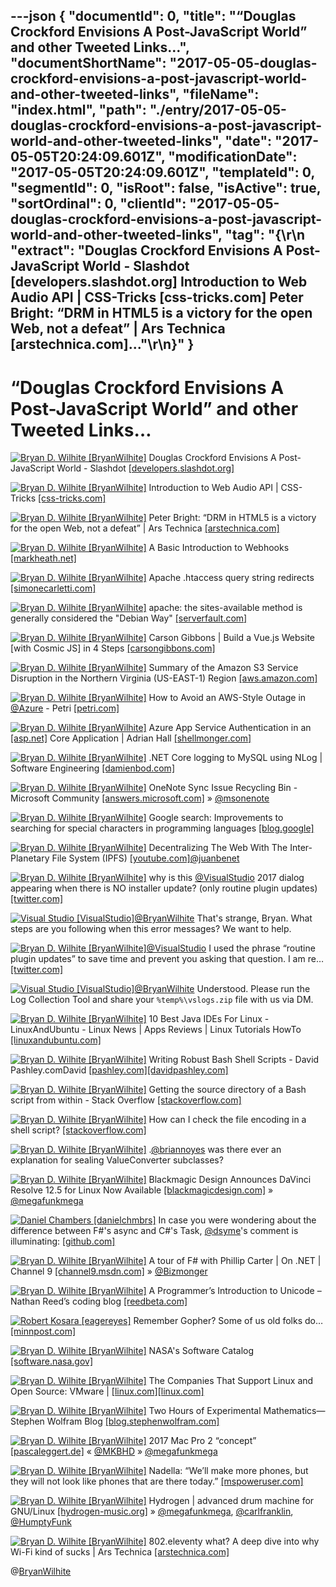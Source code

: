 ---json
{
  "documentId": 0,
  "title": "“Douglas Crockford Envisions A Post-JavaScript World” and other Tweeted Links…",
  "documentShortName": "2017-05-05-douglas-crockford-envisions-a-post-javascript-world-and-other-tweeted-links",
  "fileName": "index.html",
  "path": "./entry/2017-05-05-douglas-crockford-envisions-a-post-javascript-world-and-other-tweeted-links",
  "date": "2017-05-05T20:24:09.601Z",
  "modificationDate": "2017-05-05T20:24:09.601Z",
  "templateId": 0,
  "segmentId": 0,
  "isRoot": false,
  "isActive": true,
  "sortOrdinal": 0,
  "clientId": "2017-05-05-douglas-crockford-envisions-a-post-javascript-world-and-other-tweeted-links",
  "tag": "{\r\n  \"extract\": \"Douglas Crockford Envisions A Post-JavaScript World - Slashdot [developers.slashdot.org] Introduction to Web Audio API | CSS-Tricks [css-tricks.com] Peter Bright: “DRM in HTML5 is a victory for the open Web, not a defeat” | Ars Technica [arstechnica.com]...\"\r\n}"
}
---

# “Douglas Crockford Envisions A Post-JavaScript World” and other Tweeted Links…

[<img alt="Bryan D. Wilhite [BryanWilhite]" src="https://songhay.blob.core.windows.net/shared-social-twitter/BryanWilhite.jpeg">](http://t.co/UNdqV0Z1zz "Bryan D. Wilhite [BryanWilhite]") Douglas Crockford Envisions A Post-JavaScript World - Slashdot [[developers.slashdot.org]](https://developers.slashdot.org/story/17/03/04/0042218/douglas-crockford-envisions-a-post-javascript-world?utm_source=feedly1.0mainlinkanon&utm_medium=feed)

[<img alt="Bryan D. Wilhite [BryanWilhite]" src="https://songhay.blob.core.windows.net/shared-social-twitter/BryanWilhite.jpeg">](http://t.co/UNdqV0Z1zz "Bryan D. Wilhite [BryanWilhite]") Introduction to Web Audio API | CSS-Tricks [[css-tricks.com]](https://css-tricks.com/introduction-web-audio-api/)

[<img alt="Bryan D. Wilhite [BryanWilhite]" src="https://songhay.blob.core.windows.net/shared-social-twitter/BryanWilhite.jpeg">](http://t.co/UNdqV0Z1zz "Bryan D. Wilhite [BryanWilhite]") Peter Bright: “DRM in HTML5 is a victory for the open Web, not a defeat” | Ars Technica [[arstechnica.com]](https://arstechnica.com/business/2017/03/drm-in-html5-is-a-victory-for-the-open-web-not-a-defeat/)

[<img alt="Bryan D. Wilhite [BryanWilhite]" src="https://songhay.blob.core.windows.net/shared-social-twitter/BryanWilhite.jpeg">](http://t.co/UNdqV0Z1zz "Bryan D. Wilhite [BryanWilhite]") A Basic Introduction to Webhooks [[markheath.net]](http://markheath.net/post/basic-introduction-webhooks)

[<img alt="Bryan D. Wilhite [BryanWilhite]" src="https://songhay.blob.core.windows.net/shared-social-twitter/BryanWilhite.jpeg">](http://t.co/UNdqV0Z1zz "Bryan D. Wilhite [BryanWilhite]") Apache .htaccess query string redirects [[simonecarletti.com]](https://simonecarletti.com/blog/2009/01/apache-query-string-redirects/?platform=hootsuite)

[<img alt="Bryan D. Wilhite [BryanWilhite]" src="https://songhay.blob.core.windows.net/shared-social-twitter/BryanWilhite.jpeg">](http://t.co/UNdqV0Z1zz "Bryan D. Wilhite [BryanWilhite]") apache: the sites-available method is generally considered the "Debian Way" [[serverfault.com]](http://serverfault.com/questions/216252/how-to-configure-apache-sites-available-vs-httpd-conf)

[<img alt="Bryan D. Wilhite [BryanWilhite]" src="https://songhay.blob.core.windows.net/shared-social-twitter/BryanWilhite.jpeg">](http://t.co/UNdqV0Z1zz "Bryan D. Wilhite [BryanWilhite]") Carson Gibbons | Build a Vue.js Website [with Cosmic JS] in 4 Steps [[carsongibbons.com]](https://carsongibbons.com/build-a-vuejs-website-in-4-steps)

[<img alt="Bryan D. Wilhite [BryanWilhite]" src="https://songhay.blob.core.windows.net/shared-social-twitter/BryanWilhite.jpeg">](http://t.co/UNdqV0Z1zz "Bryan D. Wilhite [BryanWilhite]") Summary of the Amazon S3 Service Disruption in the Northern Virginia (US-EAST-1) Region [[aws.amazon.com]](https://aws.amazon.com/message/41926/)

[<img alt="Bryan D. Wilhite [BryanWilhite]" src="https://songhay.blob.core.windows.net/shared-social-twitter/BryanWilhite.jpeg">](http://t.co/UNdqV0Z1zz "Bryan D. Wilhite [BryanWilhite]") How to Avoid an AWS-Style Outage in [@Azure](http://twitter.com/Azure) - Petri [[petri.com]](https://www.petri.com/avoid-aws-style-outage-azure)

[<img alt="Bryan D. Wilhite [BryanWilhite]" src="https://songhay.blob.core.windows.net/shared-social-twitter/BryanWilhite.jpeg">](http://t.co/UNdqV0Z1zz "Bryan D. Wilhite [BryanWilhite]") Azure App Service Authentication in an [[asp.net]](http://ASP.NET) Core Application | Adrian Hall [[shellmonger.com]](https://shellmonger.com/2017/03/02/azure-app-service-authentication-in-an-asp-net-core-application/)

[<img alt="Bryan D. Wilhite [BryanWilhite]" src="https://songhay.blob.core.windows.net/shared-social-twitter/BryanWilhite.jpeg">](http://t.co/UNdqV0Z1zz "Bryan D. Wilhite [BryanWilhite]") .NET Core logging to MySQL using NLog | Software Engineering [[damienbod.com]](https://damienbod.com/2017/03/03/net-core-logging-to-mysql-using-nlog/)

[<img alt="Bryan D. Wilhite [BryanWilhite]" src="https://songhay.blob.core.windows.net/shared-social-twitter/BryanWilhite.jpeg">](http://t.co/UNdqV0Z1zz "Bryan D. Wilhite [BryanWilhite]") OneNote Sync Issue Recycling Bin - Microsoft Community [[answers.microsoft.com]](https://answers.microsoft.com/en-us/msoffice/forum/msoffice_onenote-mso_winother/onenote-sync-issue-recycling/89593d39-1ce7-4ce9-9acd-b46c20e939e5) » [@msonenote](http://twitter.com/msonenote)

[<img alt="Bryan D. Wilhite [BryanWilhite]" src="https://songhay.blob.core.windows.net/shared-social-twitter/BryanWilhite.jpeg">](http://t.co/UNdqV0Z1zz "Bryan D. Wilhite [BryanWilhite]") Google search: Improvements to searching for special characters in programming languages [[blog.google]](https://blog.google/products/search/improvements-searching-special-characters-programming-languages/)

[<img alt="Bryan D. Wilhite [BryanWilhite]" src="https://songhay.blob.core.windows.net/shared-social-twitter/BryanWilhite.jpeg">](http://t.co/UNdqV0Z1zz "Bryan D. Wilhite [BryanWilhite]") Decentralizing The Web With The Inter-Planetary File System (IPFS) [[youtube.com]](https://www.youtube.com/watch?v=erB7i6Uc4DM)[@juanbenet](http://twitter.com/juanbenet)

[<img alt="Bryan D. Wilhite [BryanWilhite]" src="https://songhay.blob.core.windows.net/shared-social-twitter/BryanWilhite.jpeg">](http://t.co/UNdqV0Z1zz "Bryan D. Wilhite [BryanWilhite]") why is this [@VisualStudio](http://twitter.com/VisualStudio) 2017 dialog appearing when there is NO installer update? (only routine plugin updates) [[twitter.com]](https://twitter.com/BryanWilhite/status/859121623630094337/photo/1)

[<img alt="Visual Studio [VisualStudio]" src="https://songhay.blob.core.windows.net/shared-social-twitter/VisualStudio.jpg">](http://t.co/OqnL9IGcUY "Visual Studio [VisualStudio]")[@BryanWilhite](http://twitter.com/BryanWilhite) That's strange, Bryan. What steps are you following when this error messages? We want to help.

[<img alt="Bryan D. Wilhite [BryanWilhite]" src="https://songhay.blob.core.windows.net/shared-social-twitter/BryanWilhite.jpeg">](http://t.co/UNdqV0Z1zz "Bryan D. Wilhite [BryanWilhite]")[@VisualStudio](http://twitter.com/VisualStudio) I used the phrase “routine plugin updates” to save time and prevent you asking that question. I am re… [[twitter.com]](https://twitter.com/i/web/status/859195220889550849)

[<img alt="Visual Studio [VisualStudio]" src="https://songhay.blob.core.windows.net/shared-social-twitter/VisualStudio.jpg">](http://t.co/OqnL9IGcUY "Visual Studio [VisualStudio]")[@BryanWilhite](http://twitter.com/BryanWilhite) Understood. Please run the Log Collection Tool and share your `%temp%\vslogs.zip` file with us via DM.

[<img alt="Bryan D. Wilhite [BryanWilhite]" src="https://songhay.blob.core.windows.net/shared-social-twitter/BryanWilhite.jpeg">](http://t.co/UNdqV0Z1zz "Bryan D. Wilhite [BryanWilhite]") 10 Best Java IDEs For Linux - LinuxAndUbuntu - Linux News | Apps Reviews | Linux Tutorials HowTo [[linuxandubuntu.com]](http://www.linuxandubuntu.com/home/10-best-java-ides-for-linux)

[<img alt="Bryan D. Wilhite [BryanWilhite]" src="https://songhay.blob.core.windows.net/shared-social-twitter/BryanWilhite.jpeg">](http://t.co/UNdqV0Z1zz "Bryan D. Wilhite [BryanWilhite]") Writing Robust Bash Shell Scripts - David Pashley.comDavid [[pashley.com]](http://Pashley.com)[[davidpashley.com]](http://www.davidpashley.com/articles/writing-robust-shell-scripts/#id2382181)

[<img alt="Bryan D. Wilhite [BryanWilhite]" src="https://songhay.blob.core.windows.net/shared-social-twitter/BryanWilhite.jpeg">](http://t.co/UNdqV0Z1zz "Bryan D. Wilhite [BryanWilhite]") Getting the source directory of a Bash script from within - Stack Overflow [[stackoverflow.com]](http://stackoverflow.com/questions/59895/getting-the-source-directory-of-a-bash-script-from-within)

[<img alt="Bryan D. Wilhite [BryanWilhite]" src="https://songhay.blob.core.windows.net/shared-social-twitter/BryanWilhite.jpeg">](http://t.co/UNdqV0Z1zz "Bryan D. Wilhite [BryanWilhite]") How can I check the file encoding in a shell script? [[stackoverflow.com]](http://stackoverflow.com/questions/1730878/encoding-of-file-shell-script)

[<img alt="Bryan D. Wilhite [BryanWilhite]" src="https://songhay.blob.core.windows.net/shared-social-twitter/BryanWilhite.jpeg">](http://t.co/UNdqV0Z1zz "Bryan D. Wilhite [BryanWilhite]") .[@briannoyes](http://twitter.com/briannoyes) was there ever an explanation for sealing ValueConverter subclasses?

[<img alt="Bryan D. Wilhite [BryanWilhite]" src="https://songhay.blob.core.windows.net/shared-social-twitter/BryanWilhite.jpeg">](http://t.co/UNdqV0Z1zz "Bryan D. Wilhite [BryanWilhite]") Blackmagic Design Announces DaVinci Resolve 12.5 for Linux Now Available [[blackmagicdesign.com]](https://www.blackmagicdesign.com/media/release/20170302-03) » [@megafunkmega](http://twitter.com/megafunkmega)

[<img alt="Daniel Chambers [danielchmbrs]" src="https://songhay.blob.core.windows.net/shared-social-twitter/danielchmbrs.jpg">](http://t.co/6CUo5N83ib "Daniel Chambers [danielchmbrs]") In case you were wondering about the difference between F#'s async and C#'s Task, [@dsyme](http://twitter.com/dsyme)'s comment is illuminating: [[github.com]](https://github.com/aspnet/Common/pull/221/#issuecomment-298888263)

[<img alt="Bryan D. Wilhite [BryanWilhite]" src="https://songhay.blob.core.windows.net/shared-social-twitter/BryanWilhite.jpeg">](http://t.co/UNdqV0Z1zz "Bryan D. Wilhite [BryanWilhite]") A tour of F# with Phillip Carter | On .NET | Channel 9 [[channel9.msdn.com]](https://channel9.msdn.com/Shows/On-NET/A-tour-of-F-with-Phillip-Carter) » [@Bizmonger](http://twitter.com/Bizmonger)

[<img alt="Bryan D. Wilhite [BryanWilhite]" src="https://songhay.blob.core.windows.net/shared-social-twitter/BryanWilhite.jpeg">](http://t.co/UNdqV0Z1zz "Bryan D. Wilhite [BryanWilhite]") A Programmer’s Introduction to Unicode – Nathan Reed’s coding blog [[reedbeta.com]](http://reedbeta.com/blog/programmers-intro-to-unicode/)

[<img alt="Robert Kosara [eagereyes]" src="https://songhay.blob.core.windows.net/shared-social-twitter/eagereyes.jpg">](https://t.co/I3dbk07Qc7 "Robert Kosara [eagereyes]") Remember Gopher? Some of us old folks do… [[minnpost.com]](https://www.minnpost.com/business/2016/08/rise-and-fall-gopher-protocol)

[<img alt="Bryan D. Wilhite [BryanWilhite]" src="https://songhay.blob.core.windows.net/shared-social-twitter/BryanWilhite.jpeg">](http://t.co/UNdqV0Z1zz "Bryan D. Wilhite [BryanWilhite]") NASA's Software Catalog [[software.nasa.gov]](https://software.nasa.gov/)

[<img alt="Bryan D. Wilhite [BryanWilhite]" src="https://songhay.blob.core.windows.net/shared-social-twitter/BryanWilhite.jpeg">](http://t.co/UNdqV0Z1zz "Bryan D. Wilhite [BryanWilhite]") The Companies That Support Linux and Open Source: VMware | [[linux.com]](http://Linux.com)[[linux.com]](https://www.linux.com/blog/Linux-Foundation-member/2017/3/companies-support-linux-and-open-source-vmware)

[<img alt="Bryan D. Wilhite [BryanWilhite]" src="https://songhay.blob.core.windows.net/shared-social-twitter/BryanWilhite.jpeg">](http://t.co/UNdqV0Z1zz "Bryan D. Wilhite [BryanWilhite]") Two Hours of Experimental Mathematics—Stephen Wolfram Blog [[blog.stephenwolfram.com]](http://blog.stephenwolfram.com/2017/03/two-hours-of-experimental-mathematics/)

[<img alt="Bryan D. Wilhite [BryanWilhite]" src="https://songhay.blob.core.windows.net/shared-social-twitter/BryanWilhite.jpeg">](http://t.co/UNdqV0Z1zz "Bryan D. Wilhite [BryanWilhite]") 2017 Mac Pro 2 “concept” [[pascaleggert.de]](http://pascaleggert.de/macpro.html) « [@MKBHD](http://twitter.com/MKBHD) » [@megafunkmega](http://twitter.com/megafunkmega)

[<img alt="Bryan D. Wilhite [BryanWilhite]" src="https://songhay.blob.core.windows.net/shared-social-twitter/BryanWilhite.jpeg">](http://t.co/UNdqV0Z1zz "Bryan D. Wilhite [BryanWilhite]") Nadella: “We’ll make more phones, but they will not look like phones that are there today.” [[mspoweruser.com]](https://mspoweruser.com/nadella-well-make-phones-will-not-look-like-phones-today/)

[<img alt="Bryan D. Wilhite [BryanWilhite]" src="https://songhay.blob.core.windows.net/shared-social-twitter/BryanWilhite.jpeg">](http://t.co/UNdqV0Z1zz "Bryan D. Wilhite [BryanWilhite]") Hydrogen | advanced drum machine for GNU/Linux [[hydrogen-music.org]](http://www.hydrogen-music.org/hcms/) » [@megafunkmega](http://twitter.com/megafunkmega), [@carlfranklin](http://twitter.com/carlfranklin), [@HumptyFunk](http://twitter.com/HumptyFunk)

[<img alt="Bryan D. Wilhite [BryanWilhite]" src="https://songhay.blob.core.windows.net/shared-social-twitter/BryanWilhite.jpeg">](http://t.co/UNdqV0Z1zz "Bryan D. Wilhite [BryanWilhite]") 802.eleventy what? A deep dive into why Wi-Fi kind of sucks | Ars Technica [[arstechnica.com]](https://arstechnica.com/information-technology/2017/03/802-eleventy-what-a-deep-dive-into-why-wi-fi-kind-of-sucks/)

@[BryanWilhite](https://twitter.com/BryanWilhite)
